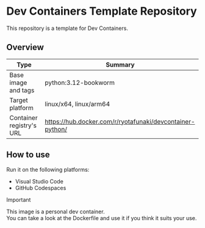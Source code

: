 # Dev Containers Template Repository

This repository is a template for Dev Containers.

## Overview

| Type | Summary |
| --- | --- |
| Base image and tags | python:3.12-bookworm |
| Target platform | linux/x64, linux/arm64 |
| Container registry's URL | https://hub.docker.com/r/ryotafunaki/devcontainer-python/ |

## How to use

Run it on the following platforms:
- Visual Studio Code
- GitHub Codespaces

> [!IMPORTANT]  
> This image is a personal dev container.  
> You can take a look at the Dockerfile and use it if you think it suits your use.
